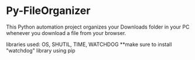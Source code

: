 # Py-FileOrganizer
This Python automation project organizes your Downloads folder in your PC whenever you download a file from your browser.

libraries used: OS, SHUTIL, TIME, WATCHDOG 
**make sure to install "watchdog" library using pip

